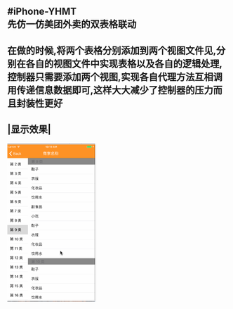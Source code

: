 #iPhone-YHMT
<br>
先仿一仿美团外卖的双表格联动
------------------------
在做的时候,将两个表格分别添加到两个视图文件见,分别在各自的视图文件中实现表格以及各自的逻辑处理,控制器只需要添加两个视图,实现各自代理方法互相调用传递信息数据即可,这样大大减少了控制器的压力而且封装性更好
----------------------------------------------------------------------------

|显示效果|
--------
<img src="https://github.com/andyysea/iPhone-YHMT/blob/master/GIF/DynamicGraph.gif" width=200 height=360 />


<br/>
